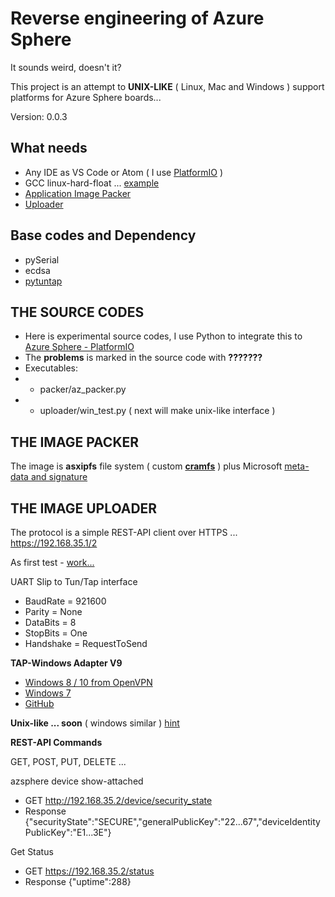 # Reverse engineering of Azure Sphere

It sounds weird, doesn't it?

This project is an attempt to **UNIX-LIKE** ( Linux, Mac and Windows ) support platforms for Azure Sphere boards...

Version: 0.0.3

## What needs
* Any IDE as VS Code or Atom ( I use [PlatformIO](https://github.com/Wiz-IO/platform-azure) )
* GCC linux-hard-float ... [example](https://releases.linaro.org/components/toolchain/binaries/7.2-2017.11/)
* [Application Image Packer](https://github.com/Wiz-IO/azure-sphere-reverse-engineering/tree/master/packer)
* [Uploader](https://github.com/Wiz-IO/azure-sphere-reverse-engineering/tree/master/uploader)

## Base codes and Dependency
* pySerial
* ecdsa
* [pytuntap](https://github.com/gonewind73/pytuntap/blob/master/tuntap.py)

## THE SOURCE CODES
* Here is experimental source codes, I use Python to integrate this to [Azure Sphere - PlatformIO](https://github.com/Wiz-IO/platform-azure)
* The **problems** is marked in the source code with **???????**
* Executables:
* * packer/az_packer.py
* * uploader/win_test.py ( next will make unix-like interface )

## THE IMAGE PACKER

The image is **asxipfs** file system ( custom [**cramfs**](https://github.com/npitre/cramfs-tools/blob/master/mkcramfs.c) ) plus Microsoft [meta-data and signature](https://github.com/Wiz-IO/azure-sphere-reverse-engineering/blob/master/packer/az_meta.py)

## THE IMAGE UPLOADER

The protocol is a simple REST-API client over HTTPS ... https://192.168.35.1/2

As first test - [work...](https://raw.githubusercontent.com/Wiz-IO/LIB/master/images/pyAzsphere.jpg) 

UART Slip to Tun/Tap interface
* BaudRate = 921600
* Parity = None
* DataBits = 8
* StopBits = One
* Handshake = RequestToSend

**TAP-Windows Adapter V9**
* [Windows 8 / 10 from OpenVPN](https://openvpn.net/community-downloads/) 
* [Windows 7](https://github.com/OpenVPN/tap-windows6/files/2037295/Tap-Driver.9.00.00.21.zip)
* [GitHub](https://github.com/OpenVPN/tap-windows6)

**Unix-like ... soon** ( windows similar ) [hint](http://thgeorgiou.com/posts/2017-03-20-usb-serial-network/)

**REST-API Commands**

GET, POST, PUT, DELETE ...

azsphere device show-attached
* GET http://192.168.35.2/device/security_state
* Response {"securityState":"SECURE","generalPublicKey":"22...67","deviceIdentityPublicKey":"E1...3E"}

Get Status
* GET https://192.168.35.2/status
* Response {"uptime":288}
